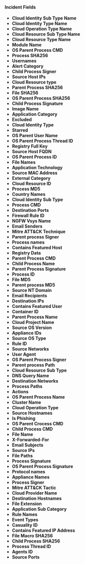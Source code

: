 
#### Incident Fields
- **Cloud Identity Sub Type Name**
- **Cloud Identity Type Name**
- **Cloud Operation Type Name**
- **Cloud Resource Sub Type Name**
- **Cloud Resource Type Name**
- **Module Name**
- **OS Parent Process CMD**
- **Process SHA256**
- **Usernames**
- **Alert Category**
- **Child Process Signer**
- **Source Host IPs**
- **Cloud Resource type**
- **Parent Process SHA256**
- **File SHA256**
- **OS Parent Process SHA256**
- **Child Process Signature**
- **Image Name**
- **Application Category**
- **Excluded**
- **Cloud Identity Type**
- **Starred**
- **OS Parent User Name**
- **OS Parent Process Thread ID**
- **Registry Full Key**
- **Source Host FQDN**
- **OS Parent Process ID**
- **File Names**
- **Application Technology**
- **Source MAC Address**
- **External Category**
- **Cloud Resource ID**
- **Process MD5**
- **Country Names**
- **Cloud Identity Sub Type**
- **Process CMD**
- **Destination Ports**
- **Firewall Rule ID**
- **NGFW Vsys Name**
- **Email Senders**
- **Mitre ATT&CK Technique**
- **Parent process Signer**
- **Process names**
- **Contains Featured Host**
- **Registry Data**
- **Parent Process CMD**
- **Child Process Name**
- **Parent Process Signature**
- **Process ID**
- **File MD5**
- **Parent process MD5**
- **Source NT Domain**
- **Email Recipients**
- **Destination IPs**
- **Contains Featured User**
- **Container ID**
- **Parent Process Name**
- **Cloud Project Name**
- **Source OS Version**
- **Appliance IDs**
- **Source OS Type**
- **Rule ID**
- **Source Networks**
- **User Agent**
- **OS Parent Process Signer**
- **Parent process Path**
- **Cloud Resource Sub Type**
- **DNS Query Name**
- **Destination Networks**
- **Process Paths**
- **Actions**
- **OS Parent Process Name**
- **Cluster Name**
- **Cloud Operation Type**
- **Source Hostnames**
- **Is Phishing**
- **OS Parent Crocess CMD**
- **Child Process CMD**
- **File Name**
- **X-Forwarded-For**
- **Email Subjects**
- **Source IPs**
- **File Paths**
- **Process Signature**
- **OS Parent Process Signature**
- **Protocol names**
- **Appliance Names**
- **Process Signer**
- **Mitre ATT&CK Tactic**
- **Cloud Provider Name**
- **Destination Hostnames**
- **File Extension**
- **Application Sub Category**
- **Rule Names**
- **Event Types**
- **Casuality ID**
- **Contains Featured IP Address**
- **File Macro SHA256**
- **Child Process SHA256**
- **Process Thread ID**
- **Agents ID**
- **Source Ports**